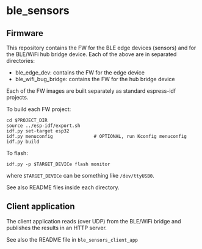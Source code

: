 # ble_sensors

## Firmware

This repository contains the FW for the BLE edge devices (sensors) and for the
BLE/WiFi hub bridge device. Each of the above are in separated directories:

 - ble_edge_dev: contains the FW for the edge device
 - ble_wifi_bug_bridge: contains the FW for the hub bridge device

Each of the FW images are built separately as standard espress-idf projects.

To build each FW project:
```
cd $PROJECT_DIR
source ../esp-idf/export.sh
idf.py set-target esp32
idf.py menuconfig               # OPTIONAL, run Kconfig menuconfig
idf.py build
```

To flash:
```
idf.py -p $TARGET_DEVICe flash monitor
```
where `$TARGET_DEVICe` can be something like `/dev/ttyUSB0`.

See also README files inside each directory.

## Client application

The client application reads (over UDP) from the BLE/WiFi bridge and publishes
the results in an HTTP server.

See also the README file in `ble_sensors_client_app`

